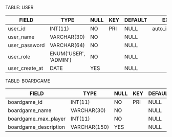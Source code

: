 TABLE: USER

| FIELD  | TYPE | NULL | KEY  | DEFAULT | EXTRA |
| ------------- | ------------- | ------------- | ------------- | ------------- | ------------- |
| user_id | INT(11)  | NO  | PRI  | NULL | auto_increment  |
| user_name  | VARCHAR(30)  | NO  | | NULL | |
| user_password  | VARCHAR(64)  | NO  | | NULL |  |
| user_role  | ENUM('USER', 'ADMIN')  | NO  | | NULL |  |
| user_create_at  | DATE  | YES  |  | NULL | |

TABLE: BOARDGAME

| FIELD  | TYPE | NULL | KEY  | DEFAULT | EXTRA |
| ------------- | ------------- | ------------- | ------------- | ------------- | ------------- |
| boardgame_id | INT(11)  | NO  | PRI  | NULL | auto_increment  |
| boardgame_name  | VARCHAR(30)  | NO  | | NULL | |
| boardgame_max_player  | INT(11)  | NO  | | NULL |  |
| boardgame_description  | VARCHAR(150) | YES  | | NULL |  |

